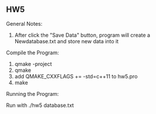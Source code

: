 ## HW5

General Notes:

1. After click the "Save Data" button, program will create a Newdatabase.txt and store new data into it

Compile the Program:
1. qmake -project
2. qmake
3. add QMAKE_CXXFLAGS += -std=c++11  to hw5.pro
4. make

Running the Program:

Run with  ./hw5 database.txt 


